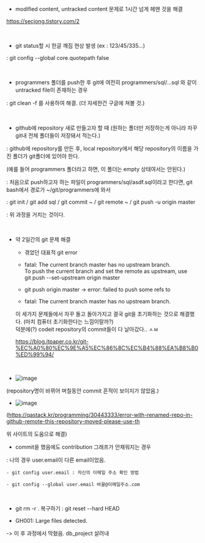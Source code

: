 - modified content, untracked content 문제로 1시간 넘게 헤맨 것을 해결

https://secjong.tistory.com/2

<br>

- git status할 시 한글 깨짐 현상 발생 (ex : 123/45/335...)

: git config --global core.quotepath false

<br>

- programmers 폴더를 push한 후 git에 여전히 programmers/sql/...sql 와 같이 untracked file이 존재하는 경우

: git clean -f 를 사용하여 해결. (더 자세한건 구글에 쳐볼 것.)

<br>

- github에 repository 새로 만들고자 할 때 (원하는 폴더만 저장하는게 아니라 자꾸 git내 전체 폴더들이 저장돼서 적는다.)

: github에 repository를 만든 후, local repository에서 해당 repository의 이름을 가진 폴더가 git폴더에 있어야 한다.

(예를 들어 programmers 폴더라고 하면, 이 폴더는 empty 상태여서는 안된다.)

: 처음으로 push하고자 하는 파일이 programmers/sql/asdf.sql이라고 한다면, git bash에서 경로가 ~/git/programmers에 와서

: git init / git add sql / git commit ~ / git remote ~ / git push -u origin master 

: 위 과정을 거치는 것이다.

<br>

- 약 2일간의 git 문제 해결

    - 겪었던 대표적 git error 

    - fatal: The current branch master has no upstream branch.  
    To push the current branch and set the remote as upstream, use  
    git push --set-upstream origin master

    - git push origin master -> error: failed to push some refs to

    - fatal: The current branch master has no upstream branch.

    이 세가지 문제들에서 자꾸 돌고 돌아가지고 결국 git을 초기화하는 것으로 해결했다. (마치 컴퓨터 초기화한다는 느낌이랄까?)  
    덕분에(?) codeit repository의 commit들이 다 날아갔다.. ㅅㅂ  

    https://blog.itpaper.co.kr/git-%EC%A0%80%EC%9E%A5%EC%86%8C%EC%B4%88%EA%B8%B0%ED%99%94/  

<br>

- ![image](https://user-images.githubusercontent.com/51858239/94357270-660a1100-00d2-11eb-8e56-aae4baae8290.png)

(repository명이 바뀌어 며칠동안 commit 흔적이 보이지가 않았음.)

- ![image](https://user-images.githubusercontent.com/51858239/94357291-a073ae00-00d2-11eb-8624-f5a9fabaac7d.png)

(https://qastack.kr/programming/30443333/error-with-renamed-repo-in-github-remote-this-repository-moved-please-use-th

위 사이트의 도움으로 해결)

- commit을 했음에도 contribution 그래프가 안채워지는 경우

: 나의 경우 user.email이 다른 email이었음.

    - git config user.email : 자신의 이메일 주소 확인 방법
    
    - git config --global user.email 바꿀@이메일주소.com

<br>

- git rm -r . 복구하기 : git reset --hard HEAD

- GH001: Large files detected.

-> 이 후 과정에서 막혔음. db_project 살려내 

